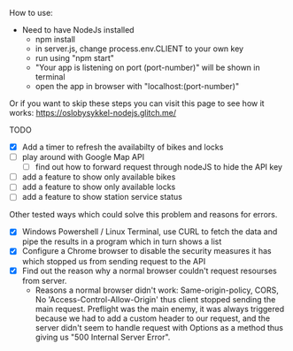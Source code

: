 How to use:

- Need to have NodeJs installed
  - npm install
  - in server.js, change process.env.CLIENT to your own key
  - run using "npm start"
  - "Your app is listening on port (port-number)" will be shown in terminal
  - open the app in browser with "localhost:(port-number)"

Or if you want to skip these steps you can visit this page to see how it works:
<a href="https://oslobysykkel-nodejs.glitch.me/" target="_blank">https://oslobysykkel-nodejs.glitch.me/</a>

TODO
- [x] Add a timer to refresh the availabilty of bikes and locks
- [ ] play around with Google Map API
  - [ ] find out how to forward request through nodeJS to hide the API key
- [ ] add a feature to show only available bikes
- [ ] add a feature to show only available locks
- [ ] add a feature to show station service status

Other tested ways which could solve this problem and reasons for errors.
- [x] Windows Powershell / Linux Terminal, use CURL to fetch the data and pipe the results in a program which in turn shows a list
- [x] Configure a Chrome browser to disable the security measures it has which stopped us from sending request to the API
- [x] Find out the reason why a normal browser couldn't request resourses from server.
  - Reasons a normal browser didn't work: Same-origin-policy, CORS, No 'Access-Control-Allow-Origin' thus client stopped sending the main request. Preflight was the main enemy, it was always triggered because we had to add a custom header to our request, and the server didn't seem to handle request with Options as a method thus giving us "500 Internal Server Error". 

